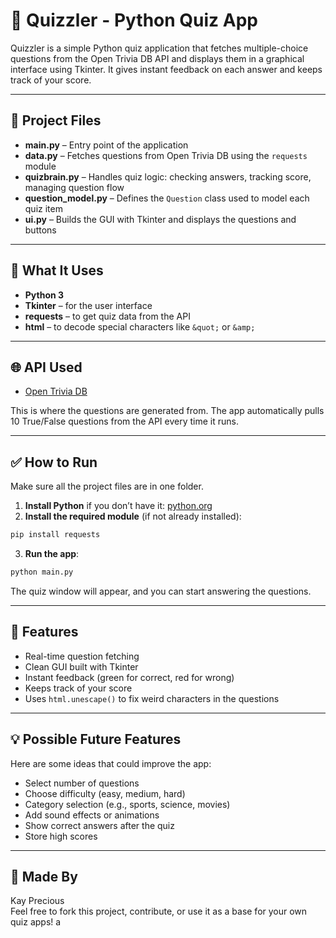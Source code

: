 # 🧠 Quizzler - Python Quiz App

Quizzler is a simple Python quiz application that fetches multiple-choice questions from the Open Trivia DB API and displays them in a graphical interface using Tkinter. It gives instant feedback on each answer and keeps track of your score.

---

## 📁 Project Files

- **main.py** – Entry point of the application
- **data.py** – Fetches questions from Open Trivia DB using the `requests` module
- **quizbrain.py** – Handles quiz logic: checking answers, tracking score, managing question flow
- **question_model.py** – Defines the `Question` class used to model each quiz item
- **ui.py** – Builds the GUI with Tkinter and displays the questions and buttons

---

## 🔧 What It Uses

- **Python 3**
- **Tkinter** – for the user interface
- **requests** – to get quiz data from the API
- **html** – to decode special characters like `&quot;` or `&amp;`

---

## 🌐 API Used

- [Open Trivia DB](https://opentdb.com/api.php)

This is where the questions are generated from. The app automatically pulls 10 True/False questions from the API every time it runs.

---

## ✅ How to Run

Make sure all the project files are in one folder.

1. **Install Python** if you don’t have it: [python.org](https://www.python.org/)
2. **Install the required module** (if not already installed):

```bash
pip install requests
```

3. **Run the app**:

```bash
python main.py
```

The quiz window will appear, and you can start answering the questions.

---

## 🌟 Features

- Real-time question fetching
- Clean GUI built with Tkinter
- Instant feedback (green for correct, red for wrong)
- Keeps track of your score
- Uses `html.unescape()` to fix weird characters in the questions

---

## 💡 Possible Future Features

Here are some ideas that could improve the app:

- Select number of questions
- Choose difficulty (easy, medium, hard)
- Category selection (e.g., sports, science, movies)
- Add sound effects or animations
- Show correct answers after the quiz
- Store high scores

---

## 👤 Made By

Kay Precious  
Feel free to fork this project, contribute, or use it as a base for your own quiz apps!
a
